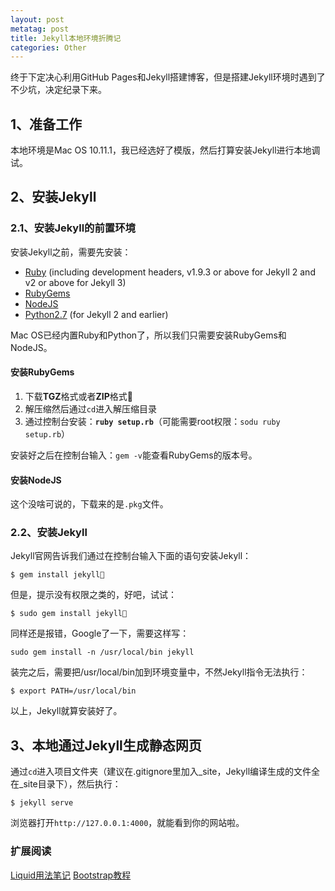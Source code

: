 ```yaml
---
layout: post
metatag: post
title: Jekyll本地环境折腾记
categories: Other
---
```


终于下定决心利用GitHub Pages和Jekyll搭建博客，但是搭建Jekyll环境时遇到了不少坑，决定纪录下来。

## 1、准备工作
本地环境是Mac OS 10.11.1，我已经选好了模版，然后打算安装Jekyll进行本地调试。

## 2、安装Jekyll

### 2.1、安装Jekyll的前置环境
安装Jekyll之前，需要先安装：

* [Ruby](https://www.ruby-lang.org/en/downloads/) (including development headers, v1.9.3 or above for Jekyll 2 and v2 or above for Jekyll 3)
* [RubyGems](https://rubygems.org/pages/download)
* [NodeJS](https://nodejs.org/en/)
* [Python2.7](https://www.python.org/downloads/) (for Jekyll 2 and earlier)  

Mac OS已经内置Ruby和Python了，所以我们只需要安装RubyGems和NodeJS。

#### 安装RubyGems
1. 下载**TGZ**格式或者**ZIP**格式
2. 解压缩然后通过```cd```进入解压缩目录
3. 通过控制台安装：**```ruby setup.rb```**（可能需要root权限：```sodu ruby setup.rb```）

安装好之后在控制台输入：```gem -v```能查看RubyGems的版本号。

#### 安装NodeJS
这个没啥可说的，下载来的是`.pkg`文件。

### 2.2、安装Jekyll
Jekyll官网告诉我们通过在控制台输入下面的语句安装Jekyll：  
```
$ gem install jekyll
```

但是，提示没有权限之类的，好吧，试试：  
```
$ sudo gem install jekyll
```

同样还是报错，Google了一下，需要这样写：  
```
sudo gem install -n /usr/local/bin jekyll
```

装完之后，需要把/usr/local/bin加到环境变量中，不然Jekyll指令无法执行：  
```
$ export PATH=/usr/local/bin
```

以上，Jekyll就算安装好了。

## 3、本地通过Jekyll生成静态网页

通过```cd```进入项目文件夹（建议在.gitignore里加入_site，Jekyll编译生成的文件全在_site目录下），然后执行：  
```
$ jekyll serve
```

浏览器打开`http://127.0.0.1:4000`，就能看到你的网站啦。

### 扩展阅读
[Liquid用法笔记](http://blog.csdn.net/dont27/article/details/38097581)
[Bootstrap教程](http://www.runoob.com/bootstrap/bootstrap-tutorial.html)
